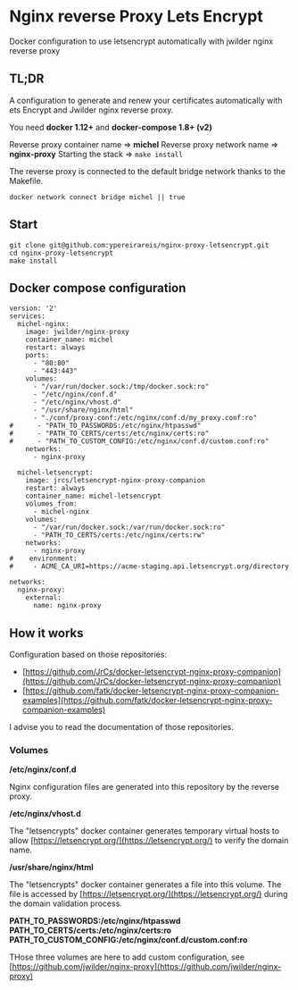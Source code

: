 # Nginx reverse Proxy Lets Encrypt

Docker configuration to use letsencrypt automatically with jwilder nginx reverse proxy

## TL;DR

A configuration to generate and renew your certificates automatically with ets Encrypt and Jwilder nginx reverse proxy.

You need **docker 1.12+** and **docker-compose 1.8+ (v2)**

Reverse proxy container name => **michel**
Reverse proxy network name => **nginx-proxy**
Starting the stack => `make install`

The reverse proxy is connected to the default bridge network thanks to the Makefile.

```
docker network connect bridge michel || true
```

## Start 

```
git clone git@github.com:ypereirareis/nginx-proxy-letsencrypt.git
cd nginx-proxy-letsencrypt
make install
```

## Docker compose configuration

```
version: '2'
services:
  michel-nginx:
    image: jwilder/nginx-proxy
    container_name: michel
    restart: always
    ports:
      - "80:80"
      - "443:443"
    volumes:
      - "/var/run/docker.sock:/tmp/docker.sock:ro"
      - "/etc/nginx/conf.d"
      - "/etc/nginx/vhost.d"
      - "/usr/share/nginx/html"
      - "./conf/proxy.conf:/etc/nginx/conf.d/my_proxy.conf:ro"
#      - "PATH_TO_PASSWORDS:/etc/nginx/htpasswd"
#      - "PATH_TO_CERTS/certs:/etc/nginx/certs:ro"
#      - "PATH_TO_CUSTOM_CONFIG:/etc/nginx/conf.d/custom.conf:ro"
    networks:
      - nginx-proxy

  michel-letsencrypt:
    image: jrcs/letsencrypt-nginx-proxy-companion
    restart: always
    container_name: michel-letsencrypt
    volumes_from:
      - michel-nginx
    volumes:
      - "/var/run/docker.sock:/var/run/docker.sock:ro"
      - "PATH_TO_CERTS/certs:/etc/nginx/certs:rw"
    networks:
      - nginx-proxy
#    environment:
#     - ACME_CA_URI=https://acme-staging.api.letsencrypt.org/directory

networks:
  nginx-proxy:
    external:
      name: nginx-proxy

```

## How it works

Configuration based on those repositories:

* [https://github.com/JrCs/docker-letsencrypt-nginx-proxy-companion](https://github.com/JrCs/docker-letsencrypt-nginx-proxy-companion)
* [https://github.com/fatk/docker-letsencrypt-nginx-proxy-companion-examples](https://github.com/fatk/docker-letsencrypt-nginx-proxy-companion-examples)

I advise you to read the documentation of those repositories.

### Volumes

**/etc/nginx/conf.d**

Nginx configuration files are generated into this repository by the reverse proxy.

**/etc/nginx/vhost.d**

The "letsencrypts" docker container generates temporary virtual hosts to allow [https://letsencrypt.org/](https://letsencrypt.org/) to verify the domain name.

**/usr/share/nginx/html**

The "letsencrypts" docker container generates a file into this volume.
The file is accessed by [https://letsencrypt.org/](https://letsencrypt.org/) during the domain validation process.


**PATH_TO_PASSWORDS:/etc/nginx/htpasswd**
**PATH_TO_CERTS/certs:/etc/nginx/certs:ro**
**PATH_TO_CUSTOM_CONFIG:/etc/nginx/conf.d/custom.conf:ro**

THose three volumes are here to add custom configuration, see [https://github.com/jwilder/nginx-proxy](https://github.com/jwilder/nginx-proxy)